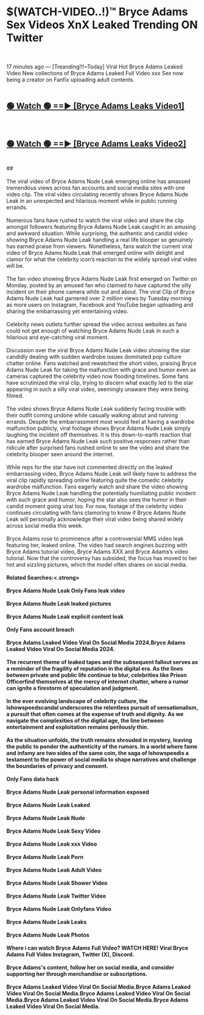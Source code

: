 # $(WATCH-VIDEO..!)™ Bryce Adams Sex Videos XnX Leaked Trending ON Twitter<br>
<br>

17 minutes ago — [Treanding!!!~Today] Viral Hot Bryce Adams Leaked Video New collections of Bryce Adams Leaked Full Video xxx Sex now being a creator on Fanfix uploading adult contents.
<br>
 <br>

##  <a href="https://best2vid.blogspot.com?title=Bryce_Adams">🟢 Watch 🟢 ==► [Bryce Adams Leaks Video1]</a><br>
  <br>

##  <a href="https://best2vid.blogspot.com?title=Bryce_Adams">🟢 Watch 🟢 ==► [Bryce Adams Leaks Video2]</a><br>
  <br>
  ##
  <br>
  <br>
The viral video of Bryce Adams Nude Leak emerging online has amassed tremendous views across fan accounts and social media sites with one video clip. The viral video circulating recently shows Bryce Adams Nude Leak in an unexpected and hilarious moment while in public running errands.
<br><br>
Numerous fans have rushed to watch the viral video and share the clip amongst followers featuring Bryce Adams Nude Leak caught in an amusing and awkward situation. While surprising, the authentic and candid video showing Bryce Adams Nude Leak handling a real life blooper so genuinely has earned praise from viewers. Nonetheless, fans watch the current viral video of Bryce Adams Nude Leak that emerged online with delight and clamor for what the celebrity icon’s reaction to the widely spread viral video will be.
<br><br>
The fan video showing Bryce Adams Nude Leak first emerged on Twitter on Monday, posted by an amused fan who claimed to have captured the silly incident on their phone camera while out and about. The viral Clip of Bryce Adams Nude Leak had garnered over 2 million views by Tuesday morning as more users on Instagram, Facebook and YouTube began uploading and sharing the embarrassing yet entertaining video.
<br><br>
Celebrity news outlets further spread the video across websites as fans could not get enough of watching Bryce Adams Nude Leak in such a hilarious and eye-catching viral moment.
<br><br>
Discussion over the viral Bryce Adams Nude Leak video showing the star candidly dealing with sudden wardrobe issues dominated pop culture chatter online. Fans watched and rewatched the short video, praising Bryce Adams Nude Leak for taking the malfunction with grace and humor even as cameras captured the celebrity video now flooding timelines. Some fans have scrutinized the viral clip, trying to discern what exactly led to the star appearing in such a silly viral video, seemingly unaware they were being filmed.
<br><br>
The video shows Bryce Adams Nude Leak suddenly facing trouble with their outfit coming undone while casually walking about and running errands. Despite the embarrassment most would feel at having a wardrobe malfunction publicly, viral footage shows Bryce Adams Nude Leak simply laughing the incident off themselves. It is this down-to-earth reaction that has earned Bryce Adams Nude Leak such positive responses rather than ridicule after surprised fans rushed online to see the video and share the celebrity blooper seen around the internet.
<br><br>
While reps for the star have not commented directly on the leaked embarrassing video, Bryce Adams Nude Leak will likely have to address the viral clip rapidly spreading online featuring quite the comedic celebrity wardrobe malfunction. Fans eagerly watch and share the video showing Bryce Adams Nude Leak handling the potentially humiliating public incident with such grace and humor, hoping the star also sees the humor in their candid moment going viral too. For now, footage of the celebrity video continues circulating with fans clamoring to know if Bryce Adams Nude Leak will personally acknowledge their viral video being shared widely across social media this week.
<br><br>
Bryce Adams rose to prominence after a controversial MMS video leak featuring her, leaked online. The video had search engines buzzing with Bryce Adams tutorial video, Bryce Adams XXX and Bryce Adams’s video tutorial. Now that the controversy has subsided, the focus has moved to her hot and sizzling pictures, which the model often shares on social media.
<br><br>
<strong>Related Searches:<.strong>
<br><br>
Bryce Adams Nude Leak Only Fans leak video
<br><br>
Bryce Adams Nude Leak leaked pictures
<br><br>
Bryce Adams Nude Leak explicit content leak
<br><br>
Only Fans account breach
<br><br>
Bryce Adams Leaked Video Viral On Social Media 2024.Bryce Adams Leaked Video Viral On Social Media 2024.
<br><br>
The recurrent theme of leaked tapes and the subsequent fallout serves as a reminder of the fragility of reputation in the digital era. As the lines between private and public life continue to blur, celebrities like Prison Officerfind themselves at the mercy of internet chatter, where a rumor can ignite a firestorm of speculation and judgment.
<br><br>
In the ever evolving landscape of celebrity culture, the Ishowspeedscandal underscores the relentless pursuit of sensationalism, a pursuit that often comes at the expense of truth and dignity. As we navigate the complexities of the digital age, the line between entertainment and exploitation remains perilously thin.
<br><br>
As the situation unfolds, the truth remains shrouded in mystery, leaving the public to ponder the authenticity of the rumors. In a world where fame and infamy are two sides of the same coin, the saga of Ishowspeedis a testament to the power of social media to shape narratives and challenge the boundaries of privacy and consent.
<br><br>
Only Fans data hack
<br><br>
Bryce Adams Nude Leak personal information exposed
<br><br>
Bryce Adams Nude Leak Leaked
<br><br>
Bryce Adams Nude Leak Nude
<br><br>
Bryce Adams Nude Leak Sexy Video
<br><br>
Bryce Adams Nude Leak xxx Video
<br><br>
Bryce Adams Nude Leak Porn
<br><br>
Bryce Adams Nude Leak Adult Video
<br><br>
Bryce Adams Nude Leak Shower Video
<br><br>
Bryce Adams Nude Leak Twitter Video
<br><br>
Bryce Adams Nude Leak Onlyfans Video
<br><br>
Bryce Adams Nude Leak Leaks
<br><br>
Bryce Adams Nude Leak Photos
<br><br>
Where i can watch Bryce Adams Full Video? WATCH HERE! Viral Bryce Adams Full Video Instagram, Twitter (X), Discord.
<br><br>
Bryce Adams's content, follow her on social media, and consider supporting her through merchandise or subscriptions.
<br><br>
Bryce Adams Leaked Video Viral On Social Media.Bryce Adams Leaked Video Viral On Social Media.Bryce Adams Leaked Video Viral On Social Media.Bryce Adams Leaked Video Viral On Social Media.Bryce Adams Leaked Video Viral On Social Media.